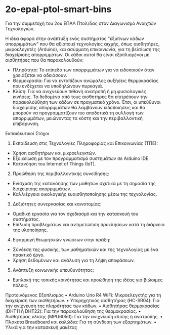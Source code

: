 # 2o-epal-ptol-smart-bins
Για την συμμετοχή του 2ου ΕΠΑΛ Πτολ/δας στον Διαγωνισμό Ανοιχτών Τεχνολογιών.

Η ιδέα αφορά στην ανάπτυξη ενός συστήματος "έξυπνων κάδων απορριμμάτων" που θα αξιοποιεί τεχνολογίες αιχμής, όπως αισθητήρες, μικροελεγκτές (Arduino), και ασύρματη επικοινωνία, για τη βελτίωση της διαχείρισης απορριμμάτων. Οι κάδοι αυτοί θα είναι εξοπλισμένοι με αισθητήρες που θα παρακολουθούν:
- Πληρότητα: Το επίπεδο των απορριμμάτων για να ειδοποιούν όταν χρειάζεται να αδειάσουν.
- Θερμοκρασία: Για να εντοπίζουν ανώμαλες αυξήσεις θερμοκρασίας που ενδέχεται να υποδηλώνουν πυρκαγιά.
- Κλίση: Για να ανιχνεύουν πιθανή ανατροπή ή μη φυσιολογικές κινήσεις.
Τα δεδομένα από τους αισθητήρες θα επιτρέπουν την παρακολούθηση των κάδων σε πραγματικό χρόνο. Έτσι, οι υπεύθυνοι διαχείρισης απορριμμάτων θα λαμβάνουν ειδοποιήσεις και θα μπορούν να προγραμματίζουν πιο αποδοτικά τη συλλογή των απορριμμάτων, μειώνοντας τα κόστη και την περιβαλλοντική επιβάρυνση. 

Εκπαιδευτικοί Στόχοι

1.	Εκπαίδευση στις Τεχνολογίες Πληροφορίας και Επικοινωνίας (ΤΠΕ):
- Χρήση αισθητήρων και μικροελεγκτών.
- Εξοικείωση με τον προγραμματισμό συστημάτων σε Arduino IDE.
- Κατανόηση του Internet of Things (IoT).
2.	Προώθηση της περιβαλλοντικής συνείδησης:
- Ενίσχυση της κατανόησης των μαθητών σχετικά με τη σημασία της διαχείρισης απορριμμάτων.
- Καλλιέργεια οικολογικής ευαισθητοποίησης μέσω της τεχνολογίας.
3.	Δεξιότητες συνεργασίας και καινοτομίας:
- Ομαδική εργασία για τον σχεδιασμό και την κατασκευή του συστήματος.
- Επίλυση προβλημάτων και αντιμετώπιση προκλήσεων κατά τη διάρκεια της υλοποίησης.
4.	Εφαρμογή θεωρητικών γνώσεων στην πράξη:
- Σύνδεση της φυσικής, των μαθηματικών και της τεχνολογίας με ένα πρακτικό έργο.
- Χρήση δεδομένων και ανάλυση για τη λήψη αποφάσεων.
5.	Ανάπτυξη κοινωνικής υπευθυνότητας:
- Εμπλοκή της τοπικής κοινότητας και προώθηση της ιδέας για βιώσιμες πόλεις.

Προτεινόμενος Εξοπλισμός
•	Arduino Uno R4 WiFi: Μικροελεγκτής για τη διαχείριση των αισθητήρων.
•	Υπερηχητικός αισθητήρας (HC-SR04): Για την ανίχνευση της πληρότητας των κάδων.
•	Αισθητήρας θερμοκρασίας (DHT11 ή DHT22): Για την παρακολούθηση της θερμοκρασίας.
•	Αισθητήρας κλίσης (MPU6050): Για την ανίχνευση κλίσης ή ανατροπής.
•	Πλακέτα Breadboard και καλώδια: Για τη σύνδεση των εξαρτημάτων.
•	Υλικά για την κατασκευή μακέτας 




